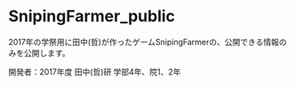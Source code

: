 # SnipingFarmer_public

2017年の学祭用に田中(哲)が作ったゲームSnipingFarmerの、公開できる情報のみを公開します。

開発者：2017年度 田中(哲)研 学部4年、院1、2年

